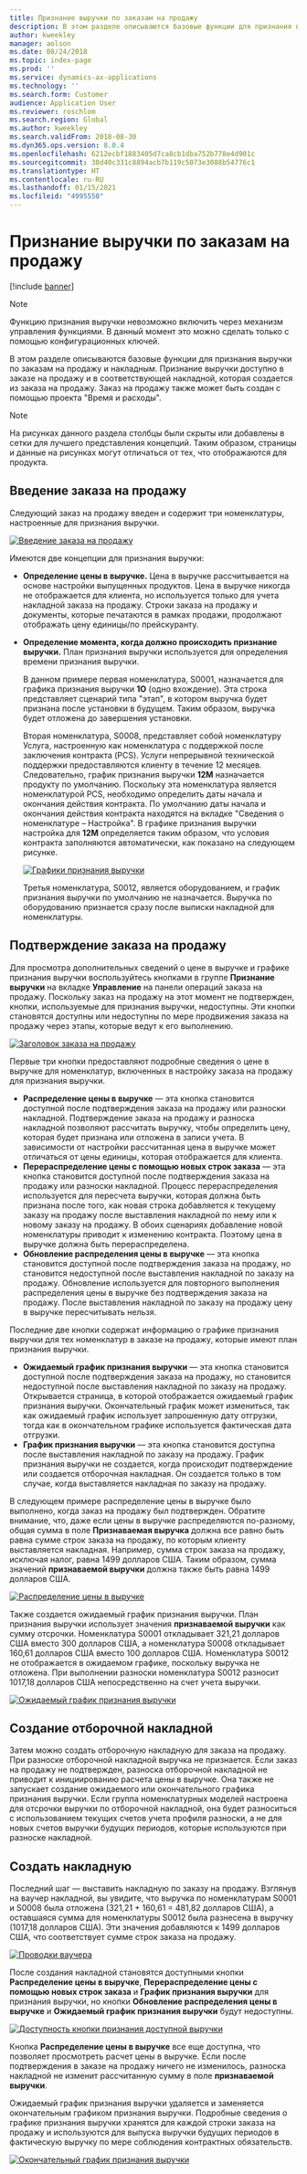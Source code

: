```yaml
---
title: Признание выручки по заказам на продажу
description: В этом разделе описываются базовые функции для признания выручки по заказам на продажу и накладным. Признание выручки доступно в заказе на продажу и в соответствующей накладной, которая создается из заказа на продажу.
author: kweekley
manager: aolson
ms.date: 08/24/2018
ms.topic: index-page
ms.prod: ''
ms.service: dynamics-ax-applications
ms.technology: ''
ms.search.form: Customer
audience: Application User
ms.reviewer: roschlom
ms.search.region: Global
ms.author: kweekley
ms.search.validFrom: 2018-08-30
ms.dyn365.ops.version: 8.0.4
ms.openlocfilehash: 6212ecbf1883405d7ca8cb1dba752b778e4d901c
ms.sourcegitcommit: 38d40c331c8894acb7b119c5073e3088b54776c1
ms.translationtype: HT
ms.contentlocale: ru-RU
ms.lasthandoff: 01/15/2021
ms.locfileid: "4995550"
---
```

# <a name="revenue-recognition-on-sales-orders"></a>Признание выручки по заказам на продажу

[!include [banner](../includes/banner.md)]

> [!NOTE]
> Функцию признания выручки невозможно включить через механизм управления функциями. В данный момент это можно сделать только с помощью конфигурационных ключей.

В этом разделе описываются базовые функции для признания выручки по заказам на продажу и накладным. Признание выручки доступно в заказе на продажу и в соответствующей накладной, которая создается из заказа на продажу. Заказ на продажу также может быть создан с помощью проекта "Время и расходы".

> [!NOTE]
> На рисунках данного раздела столбцы были скрыты или добавлены в сетки для лучшего представления концепций. Таким образом, страницы и данные на рисунках могут отличаться от тех, что отображаются для продукта.

## <a name="enter-a-sales-order"></a>Введение заказа на продажу

Следующий заказ на продажу введен и содержит три номенклатуры, настроенные для признания выручки.

[![Введение заказа на продажу](./media/revenue-recognition-so-basic-sales-order-header.png)](./media/revenue-recognition-so-basic-sales-order-header.png)

Имеются две концепции для признания выручки:

- **Определение цены в выручке.** Цена в выручке рассчитывается на основе настройки выпущенных продуктов. Цена в выручке никогда не отображается для клиента, но используется только для учета накладной заказа на продажу. Строки заказа на продажу и документы, которые печатаются в рамках продажи, продолжают отображать цену единицы/по прейскуранту.
- **Определение момента, когда должно происходить признание выручки.** План признания выручки используется для определения времени признания выручки.

    В данном примере первая номенклатура, S0001, назначается для графика признания выручки **1O** (одно вхождение). Эта строка представляет сценарий типа "этап", в котором выручка будет признана после установки в будущем. Таким образом, выручка будет отложена до завершения установки.

    Вторая номенклатура, S0008, представляет собой номенклатуру Услуга, настроенную как номенклатура с поддержкой после заключения контракта (PCS). Услуги непрерывной технической поддержки предоставляются клиенту в течение 12 месяцев. Следовательно, график признания выручки **12М** назначается продукту по умолчанию. Поскольку эта номенклатура является номенклатурой PCS, необходимо определить даты начала и окончания действия контракта. По умолчанию даты начала и окончания действия контракта находятся на вкладке "Сведения о номенклатуре – Настройка". В графике признания выручки настройка для **12M** определяется таким образом, что условия контракта заполняются автоматически, как показано на следующем рисунке.

    [![Графики признания выручки](./media/revenue-recognition-so-basic-revenue-schedules.png)](./media/revenue-recognition-so-basic-revenue-schedules.png)

    Третья номенклатура, S0012, является оборудованием, и график признания выручки по умолчанию не назначается. Выручка по оборудованию признается сразу после выписки накладной для номенклатуры.

## <a name="confirm-the-sales-order"></a>Подтверждение заказа на продажу

Для просмотра дополнительных сведений о цене в выручке и графике признания выручки воспользуйтесь кнопками в группе **Признание выручки** на вкладке **Управление** на панели операций заказа на продажу. Поскольку заказ на продажу на этот момент не подтвержден, кнопки, используемые для признания выручки, недоступны. Эти кнопки становятся доступны или недоступны по мере продвижения заказа на продажу через этапы, которые ведут к его выполнению.

[![Заголовок заказа на продажу](./media/revenue-recognition-so-basic-sales-order-header-02.png)](./media/revenue-recognition-so-basic-sales-order-header-02.png)

Первые три кнопки предоставляют подробные сведения о цене в выручке для номенклатур, включенных в настройку заказа на продажу для признания выручки.

- **Распределение цены в выручке** — эта кнопка становится доступной после подтверждения заказа на продажу или разноски накладной. Подтверждение заказа на продажу и разноска накладной позволяют рассчитать выручку, чтобы определить цену, которая будет признана или отложена в записи учета. В зависимости от настройки рассчитанная цена в выручке может отличаться от цены единицы, которая отображается для клиента.
- **Перераспределение цены с помощью новых строк заказа** — эта кнопка становится доступной после подтверждения заказа на продажу или разноски накладной. Процесс перераспределения используется для пересчета выручки, которая должна быть признана после того, как новая строка добавляется к текущему заказу на продажу после выставления накладной по нему или к новому заказу на продажу. В обоих сценариях добавление новой номенклатуры приводит к изменению контракта. Поэтому цена в выручке должна быть перераспределена.
- **Обновление распределения цены в выручке** — эта кнопка становится доступной после подтверждения заказа на продажу, но становится недоступной после выставления накладной по заказу на продажу. Обновление используется для повторного выполнения распределения цены в выручке без подтверждения заказа на продажу. После выставления накладной по заказу на продажу цену в выручке пересчитывать нельзя.

Последние две кнопки содержат информацию о графике признания выручки для тех номенклатур в заказе на продажу, которые имеют план признания выручки.

- **Ожидаемый график признания выручки** — эта кнопка становится доступной после подтверждения заказа на продажу, но становится недоступной после выставления накладной по заказу на продажу. Открывается страница, в которой отображается ожидаемый график признания выручки. Окончательный график может измениться, так как ожидаемый график использует запрошенную дату отгрузки, тогда как в окончательном графике используется фактическая дата отгрузки.
- **График признания выручки** — эта кнопка становится доступна после выставления накладной по заказу на продажу. График признания выручки не создается, когда происходит подтверждение или создается отборочная накладная. Он создается только в том случае, когда выставляется накладная по заказу на продажу.

В следующем примере распределение цены в выручке было выполнено, когда заказ на продажу был подтвержден. Обратите внимание, что, даже если цены в выручке распределяются по-разному, общая сумма в поле **Признаваемая выручка** должна все равно быть равна сумме строк заказа на продажу, по которым клиенту выставляется накладная. Например, сумма строк заказа на продажу, исключая налог, равна 1499 долларов США. Таким образом, сумма значений **признаваемой выручки** должна также быть равна 1499 долларов США.

[![Распределение цены в выручке](./media/revenue-recognition-so-basic-revenue-price-allocation.png)](./media/revenue-recognition-so-basic-revenue-price-allocation.png)

Также создается ожидаемый график признания выручки. План признания выручки использует значения **признаваемой выручки** как сумму отсрочки. Номенклатура S0001 откладывает 321,21 долларов США вместо 300 долларов США, а номенклатура S0008 откладывает 160,61 долларов США вместо 100 долларов США. Номенклатура S0012 не отображается в ожидаемом графике, поскольку выручка не отложена. При выполнении разноски номенклатура S0012 разносит 1017,18 долларов США непосредственно на счет учета выручки.

[![Ожидаемый график признания выручки](./media/revenue-recognition-so-basic-expected-rev-rec-schedule.png)](./media/revenue-recognition-so-basic-expected-rev-rec-schedule.png)

## <a name="create-the-packing-slip"></a>Создание отборочной накладной

Затем можно создать отборочную накладную для заказа на продажу. При разноске отборочной накладной выручка не признается. Если заказ на продажу не подтвержден, разноска отборочной накладной не приводит к инициированию расчета цены в выручке. Она также не запускает создание ожидаемого или окончательного графика признания выручки. Если группа номенклатурных моделей настроена для отсрочки выручки по отборочной накладной, она будет разноситься с использованием текущих счетов учета профиля разноски, а не для новых счетов выручки будущих периодов, которые используются при разноске накладной.

## <a name="create-the-invoice"></a>Создать накладную

Последний шаг — выставить накладную по заказу на продажу. Взглянув на ваучер накладной, вы увидите, что выручка по номенклатурам S0001 и S0008 была отложена (321,21 + 160,61 = 481,82 долларов США), а оставшаяся сумма для номенклатуры S0012 была разнесена в выручку (1017,18 долларов США). Эти значения добавляются к 1499 долларов США, что соответствует сумме строк заказа на продажу.

[![Проводки ваучера](./media/revenue-recognition-so-voucher-transactions.png)](./media/revenue-recognition-so-voucher-transactions.png)

После создания накладной становятся доступными кнопки **Распределение цены в выручке**, **Перераспределение цены с помощью новых строк заказа** и **График признания выручки** для признания выручки, но кнопки **Обновление распределения цены в выручке** и **Ожидаемый график признания выручки** будут недоступны.

[![Доступность кнопки признания доступной выручки](./media/revenue-recognition-so-basic-after-invoice-buttons.png)](./media/revenue-recognition-so-basic-after-invoice-buttons.png)

Кнопка **Распределение цены в выручке** все еще доступна, что позволяет просмотреть расчет цены в выручке. Если после подтверждения в заказе на продажу ничего не изменилось, разноска накладной не изменит рассчитанную сумму в поле **признаваемой выручки**.

Ожидаемый график признания выручки удаляется и заменяется окончательным графиком признания выручки. Подробные сведения о графике признания выручки хранятся для каждой строки заказа на продажу и используются для выпуска выручки будущих периодов в фактическую выручку по мере соблюдения контрактных обязательств.

[![Окончательный график признания выручки](./media/revenue-recognition-so-revenue-recognition-schedule.png)](./media/revenue-recognition-so-revenue-recognition-schedule.png)
